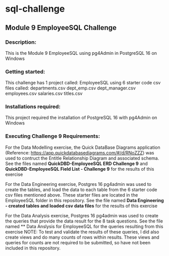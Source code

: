 # sql-challenge
## Module 9 EmployeeSQL Challenge

### Description: 
This is the Module 9 EmployeeSQL using pg4Admin in PostgreSQL 16 on Windows

### Getting started: 
This challenge has 1 project called: EmployeeSQL using 6 starter code csv files called:
  departments.csv
  dept_emp.csv
  dept_manager.csv
  employees.csv
  salaries.csv
  titles.csv  

### Installations required: 
This project required the installation of PostgreSQL 16 with pg4Admin on Windows

### Executing Challenge 9 Requirements:
For the Data Modelling exercise, the Quick DataBase Diagrams application (Reference: https://app.quickdatabasediagrams.com/#/d/RNoZZZ) was used to contruct the Entitle Relationship Diagram and associated schema.  
See the files named **QuickDBD-EmployeeSQL ERD Challenge 9** and **QuickDBD-EmployeeSQL Field List - Challenge 9** for the results of this exercise

For the Data Engineering exercise, Postgres 16 pg4admin was used to create the tables, and load the data to each table from the 6 starter code csv files mentioned above.  These starter files are located in the EmployeeSQL folder in this repository.
See the file named **Data Engineering - created tables and loaded csv data files** for the results of this exercise

For the Data Analysis exercise, Postgres 16 pg4admin was used to create the queries that provide the data result for the 8 task questions. 
See the file named ** Data Anslysis for EmployeeSQL for the queries resulting from this exercise
NOTE:  To test and validate the results of these queries, I did also create views and do many counts of rows within results.  These views and queries for counts are not required to be submitted, so have not been included in this repository.
